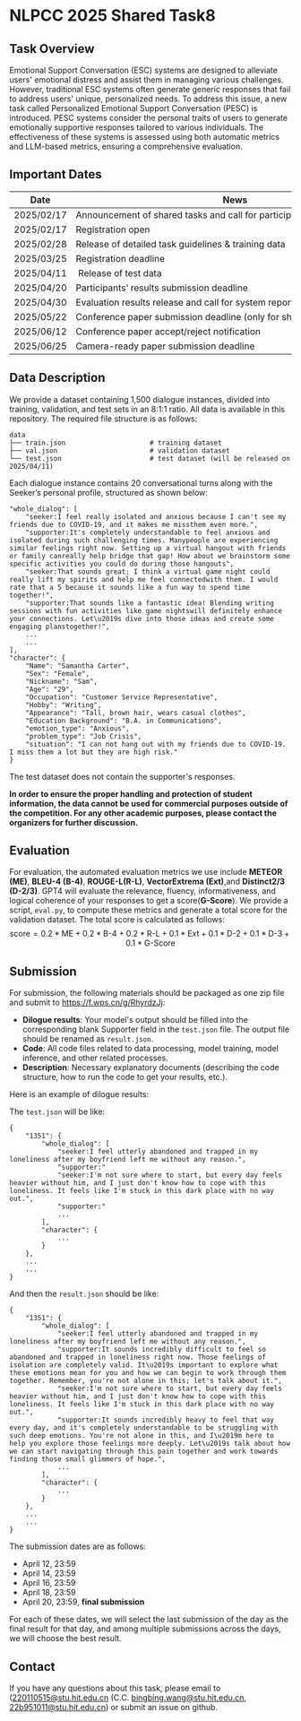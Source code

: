 # NLPCC 2025 Shared Task8

## Task Overview
Emotional Support Conversation (ESC) systems are designed to alleviate users' emotional distress and assist them in managing various challenges. However, traditional ESC systems often generate generic responses that fail to address users' unique, personalized needs. To address this issue, a new task called Personalized Emotional Support Conversation (PESC) is introduced. PESC systems consider the personal traits of users to generate emotionally supportive responses tailored to various individuals. The effectiveness of these systems is assessed using both automatic metrics and LLM-based metrics, ensuring a comprehensive evaluation.


## Important Dates
| Date | News |
| ---  | ---  |
| 2025/02/17 | Announcement of shared tasks and call for participation |
| 2025/02/17 | Registration open |
| 2025/02/28 | Release of detailed task guidelines & training data |
| 2025/03/25 | Registration deadline |
| 2025/04/11 | Release of test data |
| 2025/04/20 | Participants’ results submission deadline |
| 2025/04/30 | Evaluation results release and call for system reports and conference paper |
| 2025/05/22 | Conference paper submission deadline (only for shared tasks) |
| 2025/06/12 | Conference paper accept/reject notification |
| 2025/06/25 | Camera-ready paper submission deadline |


## Data Description
We provide a dataset containing 1,500 dialogue instances, divided into training, validation, and test sets in an 8:1:1 ratio. All data is available in this repository. The required file structure is as follows:
```
data
├── train.json                     # training dataset
├── val.json                       # validation dataset
└── test.json                      # test dataset (will be released on 2025/04/11)
```
Each dialogue instance contains 20 conversational turns along with the Seeker’s personal profile, structured as shown below:
```
"whole_dialog": [
    "seeker:I feel really isolated and anxious because I can't see my friends due to COVID-19, and it makes me missthem even more.",
    "supporter:It's completely understandable to feel anxious and isolated during such challenging times. Manypeople are experiencing similar feelings right now. Setting up a virtual hangout with friends or family canreally help bridge that gap! How about we brainstorm some specific activities you could do during those hangouts",
    "seeker:That sounds great; I think a virtual game night could really lift my spirits and help me feel connectedwith them. I would rate that a 5 because it sounds like a fun way to spend time together!",
    "supporter:That sounds like a fantastic idea! Blending writing sessions with fun activities like game nightswill definitely enhance your connections. Let\u2019s dive into those ideas and create some engaging planstogether!",
    ...
    ...
],
"character": {
    "Name": "Samantha Carter",
    "Sex": "Female",
    "Nickname": "Sam",
    "Age": "29",
    "Occupation": "Customer Service Representative",
    "Hobby": "Writing",
    "Appearance": "Tall, brown hair, wears casual clothes",
    "Education Background": "B.A. in Communications",
    "emotion_type": "Anxious",
    "problem_type": "Job Crisis",
    "situation": "I can not hang out with my friends due to COVID-19. I miss them a lot but they are high risk."
}
```
The test dataset does not contain the supporter's responses.

**In order to ensure the proper handling and protection of student information, the data cannot be used for commercial purposes outside of the competition. For any other academic purposes, please contact the organizers for further discussion.**


## Evaluation
For evaluation, the automated evaluation metrics we use include **METEOR (ME)**, **BLEU-4 (B-4)**, **ROUGE-L(R-L)**, **VectorExtrema (Ext)**,and **Distinct2/3 (D-2/3)**. GPT4 will evaluate the relevance, fluency, informativeness, and logical coherence of your responses to get a score(**G-Score**). We provide a script, `eval.py`, to compute these metrics and generate a total score for the validation dataset. The total score is calculated as follows:
$$\text{score} = 0.2 * \text{ME} + 0.2 * \text{B-4} + 0.2 * \text{R-L} + 0.1 * \text{Ext} + 0.1 * \text{D-2} + 0.1 * \text{D-3} +  0.1 * \text{G-Score}$$


## Submission
For submission, the following materials should be packaged as one zip file and submit to <https://f.wps.cn/g/RhyrdzJj>:
- **Dilogue results**: Your model's output should be filled into the corresponding blank Supporter field in the `test.json` file. The output file should be renamed as `result.json`. 
- **Code**: All code files related to data processing, model training, model inference, and other related processes.
- **Description**: Necessary explanatory documents (describing the code structure, how to run the code to get your results, etc.).

Here is an example of dilogue results:

The `test.json` will be like:
```
{
    "1351": {
        "whole_dialog": [
            "seeker:I feel utterly abandoned and trapped in my loneliness after my boyfriend left me without any reason.",
            "supporter:"
            "seeker:I'm not sure where to start, but every day feels heavier without him, and I just don't know how to cope with this loneliness. It feels like I'm stuck in this dark place with no way out.",
            "supporter:"
            ...
        ],
        "character": {
            ...
        }
    },
    ...
    ...
}
```
And then the `result.json` should be like:
```
{
    "1351": {
        "whole_dialog": [
            "seeker:I feel utterly abandoned and trapped in my loneliness after my boyfriend left me without any reason.",
            "supporter:It sounds incredibly difficult to feel so abandoned and trapped in loneliness right now. Those feelings of isolation are completely valid. It\u2019s important to explore what these emotions mean for you and how we can begin to work through them together. Remember, you're not alone in this; let's talk about it.",
            "seeker:I'm not sure where to start, but every day feels heavier without him, and I just don't know how to cope with this loneliness. It feels like I'm stuck in this dark place with no way out.",
            "supporter:It sounds incredibly heavy to feel that way every day, and it's completely understandable to be struggling with such deep emotions. You're not alone in this, and I\u2019m here to help you explore those feelings more deeply. Let\u2019s talk about how we can start navigating through this pain together and work towards finding those small glimmers of hope.",
            ...
        ],
        "character": {
            ...
        }
    },
    ...
    ...
}
```

The submission dates are as follows: 
- April 12, 23:59
- April 14, 23:59
- April 16, 23:59
- April 18, 23:59
- April 20, 23:59, **final submission**

For each of these dates, we will select the last submission of the day as the final result for that day, and among multiple submissions across the days, we will choose the best result.


## Contact
If you have any questions about this task, please email to (<220110515@stu.hit.edu.cn> (C.C. <bingbing.wang@stu.hit.edu.cn>, <22b951011@stu.hit.edu.cn>) or submit an issue on github.

